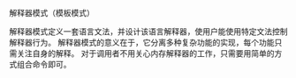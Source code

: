 解释器模式（模板模式）

解释器模式定义一套语言文法，并设计该语言解释器，使用户能使用特定文法控制解释器行为。
解释器模式的意义在于，它分离多种复杂功能的实现，每个功能只需关注自身的解释。
对于调用者不用关心内存解释器的工作，只需要用简单的方式组合命令即可。